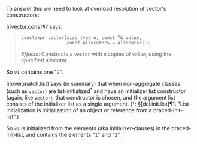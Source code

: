 To answer this we need to look at overload resolution of vector's constructors:

§[vector.cons]¶7 says:

> ```
> constexpr vector(size_type n, const T& value,
>                  const Allocator& = Allocator());
> ```
>
> *Effects*: Constructs a `vector` with `n` copies of `value`, using the specified allocator.

So `v1` contains one "`2`".

§[over.match.list] says (in summary) that when non-aggregate classes (such as `vector`) are list-initialized<sup>†</sup> and have an initializer list constructor (again, like `vector`), that constructor is chosen, and the argument list consists of the initializer list as a single argument.
(†: §[dcl.init.list]¶1: "List-initialization is initialization of an object or reference from a braced-init-list".)

So `v2` is initialized from the elements (aka initializer-clauses) in the braced-init-list, and contains the elements "`1`" and "`2`".